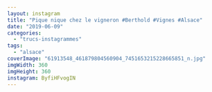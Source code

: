 ```yaml
---
layout: instagram
title: "Pique nique chez le vigneron #Berthold #Vignes #Alsace"
date: "2019-06-09"
categories: 
  - "trucs-instagrammes"
tags:
  - "alsace"
coverImage: "61913548_461879804560904_7451653215228665851_n.jpg"
imgWidth: 360
imgHeight: 360
instagram: ByfiHFvogIN
---
```

